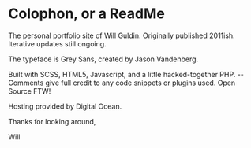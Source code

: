 # Colophon, or a ReadMe #

The personal portfolio site of Will Guldin. Originally published 2011ish. Iterative updates still ongoing.

The typeface is Grey Sans, created by Jason Vandenberg.

Built with SCSS, HTML5, Javascript, and a little hacked-together PHP. 
--Comments give full credit to any code snippets or plugins used. Open Source FTW!

Hosting provided by Digital Ocean.

Thanks for looking around,

Will